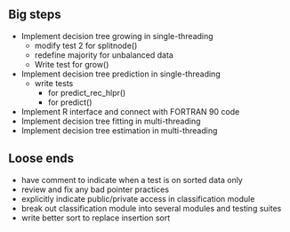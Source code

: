 
Big steps
---------
* Implement decision tree growing in single-threading
	* modify test 2 for splitnode()
	* redefine majority for unbalanced data
	* Write test for grow()
* Implement decision tree prediction in single-threading
	* write tests
		* for predict_rec_hlpr()
		* for predict()
* Implement R interface and connect with FORTRAN 90 code
* Implement decision tree fitting in multi-threading
* Implement decision tree estimation in multi-threading

Loose ends
----------
* have comment to indicate when a test is on sorted data only
* review and fix any bad pointer practices
* explicitly indicate public/private access in classification module
* break out classification module into several modules and testing suites
* write better sort to replace insertion sort